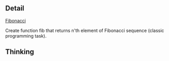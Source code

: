 ## Detail

[Fibonacci](https://www.codewars.com/kata/fibonacci/train/haskell)

Create function fib that returns n'th element of Fibonacci sequence (classic programming task).

## Thinking

